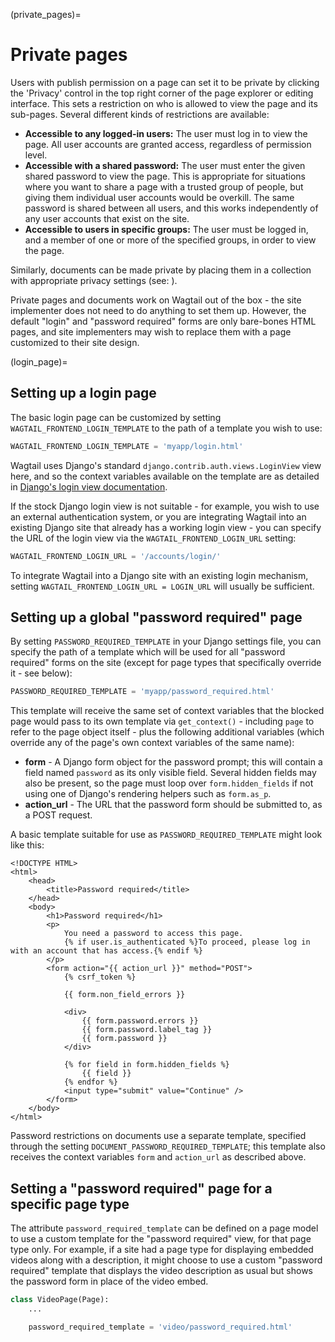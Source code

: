 (private_pages)=

# Private pages

Users with publish permission on a page can set it to be private by clicking the 'Privacy' control in the top right corner of the page explorer or editing interface. This sets a restriction on who is allowed to view the page and its sub-pages. Several different kinds of restrictions are available:

-   **Accessible to any logged-in users:** The user must log in to view the page. All user accounts are granted access, regardless of permission level.
-   **Accessible with a shared password:** The user must enter the given shared password to view the page. This is appropriate for situations where you want to share a page with a trusted group of people, but giving them individual user accounts would be overkill. The same password is shared between all users, and this works independently of any user accounts that exist on the site.
-   **Accessible to users in specific groups:** The user must be logged in, and a member of one or more of the specified groups, in order to view the page.

Similarly, documents can be made private by placing them in a collection with appropriate privacy settings (see: [](image_document_permissions)).

Private pages and documents work on Wagtail out of the box - the site implementer does not need to do anything to set them up. However, the default "login" and "password required" forms are only bare-bones HTML pages, and site implementers may wish to replace them with a page customized to their site design.

(login_page)=

## Setting up a login page

The basic login page can be customized by setting `WAGTAIL_FRONTEND_LOGIN_TEMPLATE` to the path of a template you wish to use:

```python
WAGTAIL_FRONTEND_LOGIN_TEMPLATE = 'myapp/login.html'
```

Wagtail uses Django's standard `django.contrib.auth.views.LoginView` view here, and so the context variables available on the template are as detailed in [Django's login view documentation](django.contrib.auth.views.LoginView).

If the stock Django login view is not suitable - for example, you wish to use an external authentication system, or you are integrating Wagtail into an existing Django site that already has a working login view - you can specify the URL of the login view via the `WAGTAIL_FRONTEND_LOGIN_URL` setting:

```python
WAGTAIL_FRONTEND_LOGIN_URL = '/accounts/login/'
```

To integrate Wagtail into a Django site with an existing login mechanism, setting `WAGTAIL_FRONTEND_LOGIN_URL = LOGIN_URL` will usually be sufficient.

## Setting up a global "password required" page

By setting `PASSWORD_REQUIRED_TEMPLATE` in your Django settings file, you can specify the path of a template which will be used for all "password required" forms on the site (except for page types that specifically override it - see below):

```python
PASSWORD_REQUIRED_TEMPLATE = 'myapp/password_required.html'
```

This template will receive the same set of context variables that the blocked page would pass to its own template via `get_context()` - including `page` to refer to the page object itself - plus the following additional variables (which override any of the page's own context variables of the same name):

-   **form** - A Django form object for the password prompt; this will contain a field named `password` as its only visible field. Several hidden fields may also be present, so the page must loop over `form.hidden_fields` if not using one of Django's rendering helpers such as `form.as_p`.
-   **action_url** - The URL that the password form should be submitted to, as a POST request.

A basic template suitable for use as `PASSWORD_REQUIRED_TEMPLATE` might look like this:

```html+django
<!DOCTYPE HTML>
<html>
    <head>
        <title>Password required</title>
    </head>
    <body>
        <h1>Password required</h1>
        <p>
            You need a password to access this page.
            {% if user.is_authenticated %}To proceed, please log in with an account that has access.{% endif %}
        </p>
        <form action="{{ action_url }}" method="POST">
            {% csrf_token %}

            {{ form.non_field_errors }}

            <div>
                {{ form.password.errors }}
                {{ form.password.label_tag }}
                {{ form.password }}
            </div>

            {% for field in form.hidden_fields %}
                {{ field }}
            {% endfor %}
            <input type="submit" value="Continue" />
        </form>
    </body>
</html>
```

Password restrictions on documents use a separate template, specified through the setting `DOCUMENT_PASSWORD_REQUIRED_TEMPLATE`; this template also receives the context variables `form` and `action_url` as described above.

## Setting a "password required" page for a specific page type

The attribute `password_required_template` can be defined on a page model to use a custom template for the "password required" view, for that page type only. For example, if a site had a page type for displaying embedded videos along with a description, it might choose to use a custom "password required" template that displays the video description as usual but shows the password form in place of the video embed.

```python
class VideoPage(Page):
    ...

    password_required_template = 'video/password_required.html'
```
